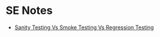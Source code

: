 # SE Notes

- [Sanity Testing Vs Smoke Testing Vs Regression Testing](https://aasisodiya.github.io/general/se/note-sanity-vs-smoke-vs-regression/README.md)
